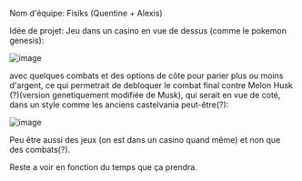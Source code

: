 Nom d'équipe: Fisiks (Quentine + Alexis)

Idée de projet: Jeu dans un casino en vue de dessus (comme le pokemon genesis):

![image](https://github.com/Euddhkq/Fisik-s-project/assets/153919490/50dda0c0-2681-4324-8ba7-9586ee4541e9)

avec quelques combats et des options de côte pour parier plus ou moins d'argent, ce qui permetrait de
debloquer le combat final contre Melon Husk (?)(version genetiquement modifiée de Musk), qui serait en vue de coté, dans un style comme les anciens castelvania peut-être(?): 

![image](https://github.com/Euddhkq/Fisik-s-project/assets/153919490/79bce235-6daf-4ee4-8397-1050d5078df0)

Peu être aussi des jeux (on est dans un casino quand même) et non que des combats(?).

Reste a voir en fonction du temps que ça prendra.
